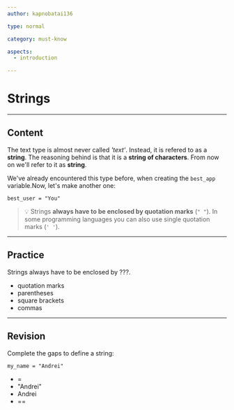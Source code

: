 ```yaml
---
author: kapnobatai136

type: normal

category: must-know

aspects:
  - introduction

---
```


# Strings

---
## Content

The text type is almost never called *'text'*. Instead, it is refered to as a **string**. The reasoning behind is that it is a **string of characters**. From now on we'll refer to it as **string**.

We've already encountered this type before, when creating the `best_app` variable.Now, let's make another one:

```plain-text
best_user = "You"
```

> 💡 Strings **always have to be enclosed by quotation marks** (`" "`). In some programming languages you can also use single quotation marks (`' '`).

---
## Practice

Strings always have to be enclosed by ???.

* quotation marks
* parentheses
* square brackets
* commas

---
## Revision

Complete the gaps to define a string:

```plain-text
my_name = "Andrei"
```

* =
* "Andrei"
* Andrei
* ==